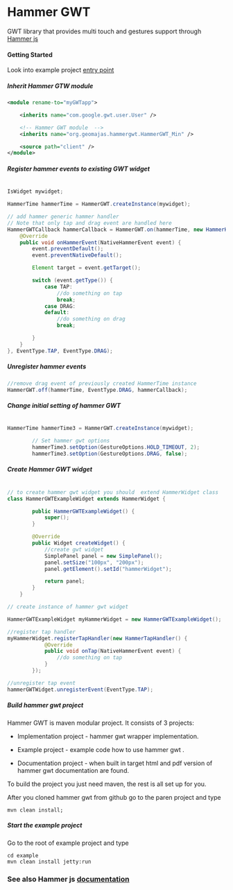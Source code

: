 # Hammer GWT

GWT library that provides multi touch and gestures support through [Hammer js](http://eightmedia.github.io/hammer.js/)

#### Getting Started

Look into example project [entry point](https://github.com/geomajas/geomajas-project-hammer-gwt/blob/master/hammer-gwt-example/src/main/java/org/geomajas/hammergwt/example/client/HammerGWTExample.java)

##### Inherit Hammer GTW module

```xml
<module rename-to="myGWTapp">

    <inherits name="com.google.gwt.user.User" />

    <!-- Hammer GWT module  -->
    <inherits name="org.geomajas.hammergwt.HammerGWT_Min" />

    <source path="client" />
</module>

```

##### Register hammer events to existing GWT widget

```java

IsWidget mywidget;

HammerTime hammerTime = HammerGWT.createInstance(mywidget);

// add hammer generic hammer handler
// Note that only tap and drag event are handled here
HammerGWTCallback hammerCallback = HammerGWT.on(hammerTime, new HammerHandler() {
    @Override
    public void onHammerEvent(NativeHammerEvent event) {
        event.preventDefault();
        event.preventNativeDefault();

        Element target = event.getTarget();

        switch (event.getType()) {
            case TAP:
                //do something on tap
                break;
            case DRAG:
            default:
                //do something on drag
                break;

        }
    }
}, EventType.TAP, EventType.DRAG);


```

##### Unregister hammer events

```java
//remove drag event of previously created HammerTime instance
HammerGWT.off(hammerTime, EventType.DRAG, hammerCallback);

```

##### Change initial setting of hammer GWT

```java

HammerTime hammerTime3 = HammerGWT.createInstance(mywidget);

		// Set hammer gwt options
		hammerTime3.setOption(GestureOptions.HOLD_TIMEOUT, 2);
		hammerTime3.setOption(GestureOptions.DRAG, false);

```

##### Create Hammer GWT widget

```java

// to create hammer gwt widget you should  extend HammerWidget class
class HammerGWTExampleWidget extends HammerWidget {

		public HammerGWTExampleWidget() {
			super();
		}

		@Override
		public Widget createWidget() {
		    //create gwt widget
			SimplePanel panel = new SimplePanel();
			panel.setSize("100px", "200px");
			panel.getElement().setId("hammerWidget");

			return panel;
		}
	}

// create instance of hammer gwt widget

HammerGWTExampleWidget myHammerWidget = new HammerGWTExampleWidget();

//register tap handler
myHammerWidget.registerTapHandler(new HammerTapHandler() {
			@Override
			public void onTap(NativeHammerEvent event) {
				//do something on tap
			}
		});

//unregister tap event
hammerGWTWidget.unregisterEvent(EventType.TAP);
```

##### Build hammer gwt project

Hammer GWT is maven modular project. It consists of 3 projects:

+ Implementation project - hammer gwt wrapper implementation.

+ Example project - example code how to use hammer gwt .

+ Documentation project - when built in target html and pdf version of hammer gwt documentation are found.

To build the project you just need maven, the rest is all set up for you.

After you cloned hammer gwt from github go to the paren project and type

```
mvn clean install;

```

##### Start the example project

Go to the root of example project and type

```
cd example
mvn clean install jetty:run

```

### See also Hammer js [documentation](https://github.com/EightMedia/hammer.js/wiki)


